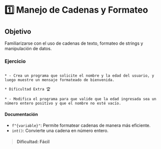 # 1️⃣ Manejo de Cadenas y Formateo


## Objetivo

Familiarizarse con el uso de cadenas de texto, formateo de strings y manipulación de datos.

### Ejercicio

```

* - Crea un programa que solicite el nombre y la edad del usuario, y luego muestre un mensaje formateado de bienvenida.

* Dificultad Extra 🏆

* - Modifica el programa para que valide que la edad ingresada sea un número entero positivo y que el nombre no esté vacío.

```

#### Documentación

*  `f"{variable}"`: Permite formatear cadenas de manera más eficiente.
*  `int()`: Convierte una cadena en número entero.

> #### Dificultad: Fácil
